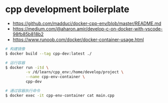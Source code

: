 # cpp development boilerplate

- <https://github.com/madduci/docker-cpp-env/blob/master/README.md>
- <https://medium.com/@aharon.amir/develop-c-on-docker-with-vscode-98fb85b818b2>
- <https://www.runoob.com/docker/docker-container-usage.html>

``` bash
# 构建镜像
$ docker build --tag cpp-dev:latest ./

# 运行容器
$ docker run -itd \
         -v /d/learn/cpp_env:/home/develop/project \
         --name cpp-env-container \
         cpp-dev

# 通过容器执行命令
$ docker exec -it cpp-env-container cat main.cpp

```